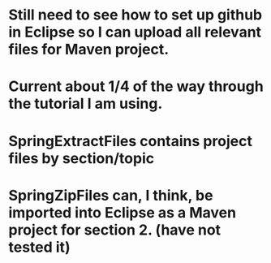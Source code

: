 # Still need to see how to set up github in Eclipse so I can upload all relevant files for Maven project.

# Current about 1/4 of the way through the tutorial I am using.

# SpringExtractFiles contains project files by section/topic

# SpringZipFiles can, I think, be imported into Eclipse as a Maven project for section 2. (have not tested it)
